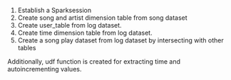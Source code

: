 1. Establish a Sparksession
2. Create song and artist dimension table from song dataset
3. Create user_table from log dataset.
4. Create time dimension table from log dataset. 
5. Create a song play dataset from log dataset by intersecting with other tables

Additionally, udf function is created for extracting time and autoincrementing values. 
